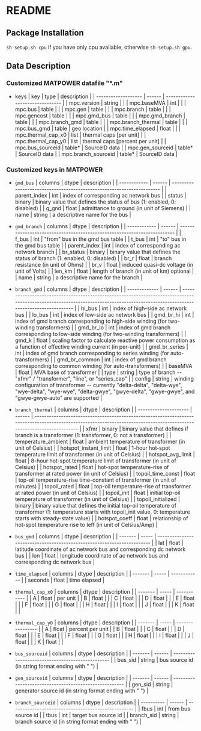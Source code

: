 # README

## Package Installation

`sh setup.sh cpu` if you have only cpu available, otherwise
`sh setup.sh gpu`.

## Data Description

### Customized MATPOWER datafile "*.m" 

* keys
  | key                 | type   | description                     |
  | ------------------- | ------ | ------------------------------- |
  | mpc.version         | string |                                 |
  | mpc.baseMVA         | int    |                                 |
  | mpc.bus             | table  |                                 |
  | mpc.gen             | table  |                                 |
  | mpc.branch          | table  |                                 |
  | mpc.gencost         | table  |                                 |
  | mpc.gmd_bus         | table  |                                 |
  | mpc.gmd_branch      | table  |                                 |
  | mpc.branch_gmd      | table  |                                 |
  | mpc.branch_thermal  | table  |                                 |
  | mpc.bus_gmd         | table  | geo location                    |
  | mpc.time_elapsed    | float  |                                 |
  | mpc.thermal_cap_x0  | list   | thermal caps [per unit]         |
  | mpc.thermal_cap_y0  | list   | thermal caps [percent per unit] |
  | mpc.bus_sourceid    | table* | SourceID data                   |
  | mpc.gen_sourceid    | table* | SourceID data                   |
  | mpc.branch_sourceid | table* | SourceID data                   |
  
  
### Customized keys in MATPOWER

* `gmd_bus`
  | columns      | dtype  | description                                                           |
  | ------------ | ------ | --------------------------------------------------------------------- |
  | parent_index | int    | index of corresponding ac network bus                                 |
  | status       | binary | binary value that defines the status of bus (1: enabled, 0: disabled) |
  | g_gnd        | float  | admittance to ground (in unit of Siemens)                             |
  | name         | string | a descriptive name for the bus                                        |

* `gmd_branch`
  | columns      | dtype  | description                                                              |
  | ------------ | ------ | ------------------------------------------------------------------------ |
  | f_bus        | int    | "from" bus in the gmd bus table                                          |
  | t_bus        | int    | "to" bus in the gmd bus table                                            |
  | parent_index | int    | index of corresponding ac network branch                                 |
  | br_status    | binary | binary value that defines the status of branch (1: enabled, 0: disabled) |
  | br_r         | float  | branch resistance (in unit of Ohms)                                      |
  | br_v         | float  | induced quasi-dc voltage (in unit of Volts)                              |
  | len_km       | float  | length of branch (in unit of km)   optional                              |
  | name         | string | a descriptive name for the branch                                        |

* `branch_gmd`
  | columns       | dtype  | description                                                                                                                                                                       |
  | ------------- | ------ | --------------------------------------------------------------------------------------------------------------------------------------------------------------------------------- |
  | hi_bus        | int    | index of high-side ac network bus                                                                                                                                                 |
  | lo_bus        | int    | index of low-side ac network bus                                                                                                                                                  |
  | gmd_br_hi     | int    | index of gmd branch corresponding to high-side winding (for two-winding transformers)                                                                                             |
  | gmd_br_lo     | int    | index of gmd branch corresponding to low-side winding (for two-winding transformers)                                                                                              |
  | gmd_k         | float  | scaling factor to calculate reactive power consumption as a function of effective winding current (in per-unit)                                                                   |
  | gmd_br_series | int    | index of gmd branch corresponding to series winding (for auto-transformers)                                                                                                       |
  | gmd_br_common | int    | index of gmd branch corresponding to common winding (for auto-transformers)                                                                                                       |
  | baseMVA       | float  | MVA base of transformer                                                                                                                                                           |
  | type          | string | type of branch -- "xfmr" / "transformer", "line", or "series_cap"                                                                                                                 |
  | config        | string | winding configuration of transformer -- currently "delta-delta", "delta-wye", "wye-delta", "wye-wye", "delta-gwye", "gwye-delta", "gwye-gwye", and "gwye-gwye-auto" are supported |

* `branch_thermal`
  | columns               | dtype  | description                                                                                                                                                            |
  | --------------------- | ------ | ---------------------------------------------------------------------------------------------------------------------------------------------------------------------- |
  | xfmr                  | binary | binary value that defines if branch is a transformer (1: transformer, 0: not a transformer)                                                                            |
  | temperature_ambient   | float  | ambient temperature of transformer (in unit of Celsius)                                                                                                                |
  | hotspot_instant_limit | float  | 1-hour hot-spot temperature limit of transformer (in unit of Celsius)                                                                                                  |
  | hotspot_avg_limit     | float  | 8-hour hot-spot temperature limit of transformer (in unit of Celsius)                                                                                                  |
  | hotspot_rated         | float  | hot-spot temperature-rise of transformer at rated power (in unit of Celsius)                                                                                           |
  | topoil_time_const     | float  | top-oil temperature-rise time-constant of transformer (in unit of minutes)                                                                                             |
  | topoil_rated          | float  | top-oil temperature-rise of transformer at rated power (in unit of Celsius)                                                                                            |
  | topoil_init           | float  | initial top-oil temperature of transformer (in unit of Celsius)                                                                                                        |
  | topoil_initialized    | binary | binary value that defines the initial top-oil temperature of transformer (1: temperature starts with topoil_init value, 0: temperature starts with steady-state value) |
  | hotspot_coeff         | float  | relationship of hot-spot temperature rise to Ieff (in unit of Celsius/Amp)                                                                                             |

* `bus_gmd`
  | columns | dtype | description                                                             |
  | ------- | ----- | ----------------------------------------------------------------------- |
  | lat     | float | latitude coordinate of ac network bus and corresponding dc network bus  |
  | lon     | float | longitude coordinate of ac network bus and corresponding dc network bus |

* `time_elapsed`
  | columns | dtype | description  |
  | ------- | ----- | ------------ |
  | seconds | float | time elapsed |

<!-- REVIEW: meaning of the columns? -->
* `thermal_cap_x0`
  | columns | dtype | description |
  | ------- | ----- | ----------- |
  | A       | float | per unit    |
  | B       | float |             |
  | C       | float |             |
  | D       | float |             |
  | E       | float |             |
  | F       | float |             |
  | G       | float |             |
  | H       | float |             |
  | I       | float |             |
  | J       | float |             |
  | K       | float |             |

* `thermal_cap_y0`
  | columns | dtype | description      |
  | ------- | ----- | ---------------- |
  | A       | float | percent per unit |
  | B       | float |                  |
  | C       | float |                  |
  | D       | float |                  |
  | E       | float |                  |
  | F       | float |                  |
  | G       | float |                  |
  | H       | float |                  |
  | I       | float |                  |
  | J       | float |                  |
  | K       | float |                  |

* `bus_sourceid`
  | columns | dtype  | description                                      |
  | ------- | ------ | ------------------------------------------------ |
  | bus_sid | string | bus source id (in string format ending with " ") |

* `gen_sourceid`
  | columns | dtype  | description                                            |
  | ------- | ------ | ------------------------------------------------------ |
  | gen_sid | string | generator source id (in string format ending with " ") |

* `branch_sourceid`
  | columns    | dtype  | description                                         |
  | ---------- | ------ | --------------------------------------------------- |
  | fbus       | int    | from bus source id                                  |
  | tbus       | int    | target bus source id                                |
  | branch_sid | string | branch source id (in string format ending with " ") |